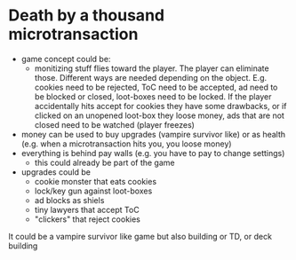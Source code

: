 # Death by a thousand microtransaction


- game concept could be:
	- monitizing stuff flies toward the player. The player can eliminate those. Different ways are needed depending on the object. E.g. cookies need to be rejected, ToC need to be accepted, ad need to be blocked or closed, loot-boxes need to be locked. If the player accidentally hits accept for cookies they have some drawbacks, or if clicked on an unopened loot-box they loose money, ads that are not closed need to be watched (player freezes)
- money can be used to buy upgrades (vampire survivor like) or as health (e.g. when a microtransaction hits you, you loose money)
- everything is behind pay walls (e.g. you have to pay to change settings)
	- this could already be part of the game
- upgrades could be
	- cookie monster that eats cookies
	- lock/key gun against loot-boxes
	- ad blocks as shiels
	- tiny lawyers that accept ToC
	- "clickers" that reject cookies

It could be a vampire survivor like game but also building or TD, or deck building